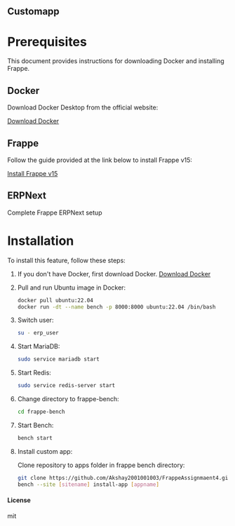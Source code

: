 ## Customapp

# Prerequisites

This document provides instructions for downloading Docker and installing Frappe.

## Docker

Download Docker Desktop from the official website:

[Download Docker](https://www.docker.com/products/docker-desktop)

## Frappe

Follow the guide provided at the link below to install Frappe v15:

[Install Frappe v15](<link_to_frappe_installation_guide>)

## ERPNext

Complete Frappe ERPNext setup

# Installation

To install this feature, follow these steps:

1. If you don't have Docker, first download Docker. [Download Docker](https://www.docker.com/products/docker-desktop/)

2. Pull and run Ubuntu image in Docker:

    ```bash
    docker pull ubuntu:22.04
    docker run -dt --name bench -p 8000:8000 ubuntu:22.04 /bin/bash
    ```

3. Switch user:

    ```bash
    su - erp_user
    ```

4. Start MariaDB:

    ```bash
    sudo service mariadb start
    ```

5. Start Redis:

    ```bash
    sudo service redis-server start
    ```

6. Change directory to frappe-bench:

    ```bash
    cd frappe-bench
    ```

7. Start Bench:

    ```bash
    bench start
    ```

8. Install custom app:

    Clone repository to apps folder in frappe bench directory:

    ```bash
    git clone https://github.com/Akshay2001001003/FrappeAssignmaent4.git
    bench --site [sitename] install-app [appname]
    ```



#### License

mit
